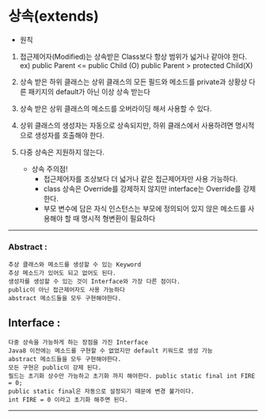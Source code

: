 
# 상속(extends)
   

- 원칙

1. 접근제어자(Modified)는 상속받은 Class보다 항상 범위가 넓거나 같아야 한다.
	ex) public Parent <= public Child (O)
	public Parent > protected Child(X)

2. 상속 받은 하위 클래스는 상위 클래스의 모든 필드와 메소드를 private과 상황상 다른 패키지의 default가 아닌 이상 상속 받는다
   
3. 상속 받은 상위 클래스의 메소드를 오버라이딩 해서 사용할 수 있다.
   
4. 상위 클래스의 생성자는 자동으로 상속되지만, 하위 클래스에서 사용하려면 명시적으로 생성자를 호출해야 한다. 
   
5. 다중 상속은 지원하지 않는다.


    - 상속 주의점!
        - 접근제어자를 조상보다 더 넓거나 같은 접근제어자만 사용 가능하다.
        - class 상속은 Override를 강제하지 않지만 interface는 Override를 강제한다.
        - 부모 변수에 담은 자식 인스턴스는 부모에 정의되어 있지 않은 메소드를 사용해야 할 때
            명시적 형변환이 필요하다
         
---

### Abstract :
	추상 클래스와 메소드를 생성할 수 있는 Keyword
	추상 메소드가 있어도 되고 없어도 된다.
	생성자를 생성할 수 있는 것이 Interface와 가장 다른 점이다.
	public이 아닌 접근제어자도 사용 가능하다
	abstract 메소드들을 모두 구현해야한다.


## Interface :
	다중 상속을 가능하게 하는 장점을 가진 Interface
	Java8 이전에는 메소드를 구현할 수 없었지만 default 키워드로 생성 가능
	abstract 메소드들을 모두 구현해야한다.
	모든 구현은 public이 강제 된다.
	필드는 초기화 상수만 가능하고 초기화 까지 해야한다. public static final int FIRE = 0;
	public static final은 자동으로 설정되기 때문에 변경 불가이다. 
	int FIRE = 0 이라고 초기화 해주면 된다.
    

---